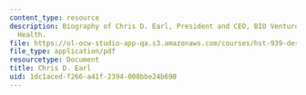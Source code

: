 ```yaml
---
content_type: resource
description: Biography of Chris D. Earl, President and CEO, BIO Ventures for Global
  Health.
file: https://ol-ocw-studio-app-qa.s3.amazonaws.com/courses/hst-939-designing-and-sustaining-technology-innovation-for-global-health-practice-spring-2008/1dc1acedf266a41f2394008bbe24b690_chris_bio.pdf
file_type: application/pdf
resourcetype: Document
title: Chris D. Earl
uid: 1dc1aced-f266-a41f-2394-008bbe24b690
---
```


